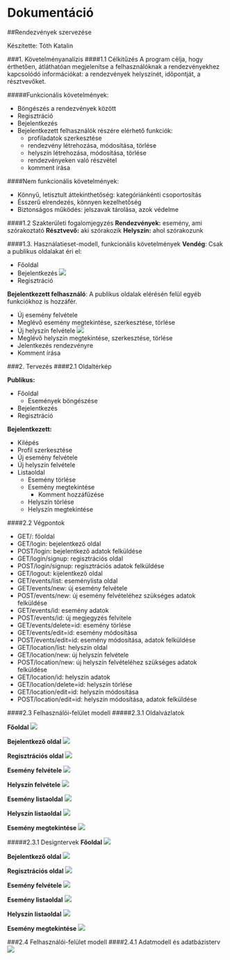# Dokumentáció

##Rendezvények szervezése

Készítette: Tóth Katalin

###1. Követelményanalízis
####1.1 Célkitűzés
A program célja, hogy érthetően, átláthatóan megjelenítse a felhasználóknak a rendezvényekhez kapcsolódó információkat: a rendezvények helyszínét, időpontját, a résztvevőket.
  
#####Funkcionális követelmények:
* Böngészés a rendezvények között
* Regisztráció
* Bejelentkezés
* Bejelentkezett felhasználók részére elérhető funkciók:
  - profiladatok szerkesztése
  - rendezvény létrehozása, módosítása, törlése
  - helyszín létrehozása, módosítása, törlése
  - rendezvényeken való részvétel
  - komment írása

####Nem funkcionális követelmények:
* Könnyű, letisztult áttekinthetőség: kategóriánkénti csoportosítás
* Ésszerű elrendezés, könnyen kezelhetőség
* Biztonságos működés: jelszavak tárolása, azok védelme

####1.2 Szakterületi fogalomjegyzés
**Rendezvények:** esemény, ami szórakoztató
**Résztvevő:** aki szórakozik
**Helyszín:** ahol szórakozunk

####1.3.	Használatieset-modell, funkcionális követelmények
**Vendég**: Csak a publikus oldalakat éri el:
*	Főoldal
*	Bejelentkezés
![](/docs/images/login.png)
*	Regisztráció

**Bejelentkezett felhasználó**: A publikus oldalak elérésén felül egyéb funkciókhoz is hozzáfér.
*	Új esemény felvétele
*	Meglévő esemény megtekintése, szerkesztése, törlése
*	Új helyszín felvétele
![](/docs/images/event.png)
*	Meglévő helyszín megtekintése, szerkesztése, törlése
* Jelentkezés rendezvényre
*	Komment írása


###2.	Tervezés
####2.1 Oldaltérkép

**Publikus:**
* Főoldal
  * Események böngészése
* Bejelentkezés
* Regisztráció

**Bejelentkezett:**
* Kilépés
* Profil szerkesztése
* Új esemény felvétele
* Új helyszín felvétele
* Listaoldal
  * Esemény törlése 
  * Esemény megtekintése
    * Komment hozzáfűzése
  * Helyszín törlése 
  * Helyszín megtekintése
  
####2.2 Végpontok

* GET/: főoldal
* GET/login: bejelentkező oldal
* POST/login: bejelentkező adatok felküldése
* GET/login/signup: regisztrációs oldal
* POST/login/signup: regisztrációs adatok felküldése
* GET/logout: kijelentkező oldal
* GET/events/list: eseménylista oldal
* GET/events/new: új esemény felvétele
* POST/events/new: új esemény felvételéhez szükséges adatok felküldése
* GET/events/id: esemény adatok
* POST/events/id: új megjegyzés felvitele
* GET/events/delete=id: esemény törlése
* GET/events/edit=id: esemény módosítása
* POST/events/edit=id: esemény módosítása, adatok felküldése
* GET/location/list: helyszín oldal
* GET/location/new: új helyszín felvétele
* POST/location/new: új helyszín felvételéhez szükséges adatok felküldése
* GET/location/id: helyszín adatok
* GET/location/delete=id: helyszín törlése
* GET/location/edit=id: helyszín módosítása
* POST/location/edit=id: helyszín módosítása, adatok felküldése

####2.3 Felhasználói-felület modell
#####2.3.1 Oldalvázlatok

**Főoldal**
![](/docs/images/mockup/index.png)

**Bejelentkező oldal**
![](/docs/images/mockup/login.png)

**Regisztrációs oldal**
![](/docs/images/mockup/signin.png)

**Esemény felvétele**
![](/docs/images/mockup/events_new.png)

**Helyszín felvétele**
![](/docs/images/mockup/loc_new.png)

**Esemény listaoldal**
![](/docs/images/mockup/events_list.png)

**Helyszín listaoldal**
![](/docs/images/mockup/locs.png)

**Esemény megtekintése**
![](/docs/images/mockup/events_details.png)

#####2.3.1 Designtervek
**Főoldal**
![](/docs/images/design/index.png)

**Bejelentkező oldal**
![](/docs/images/design/login.png)

**Regisztrációs oldal**
![](/docs/images/design/signin.png)

**Esemény felvétele**
![](/docs/images/design/events_new.png)

**Esemény listaoldal**
![](/docs/images/design/events_list.png)

**Helyszín listaoldal**
![](/docs/images/design/locs_list.png)

**Esemény megtekintése**
![](/docs/images/design/events_details.png)

###2.4 Felhasználói-felület modell
####2.4.1 Adatmodell és adatbázisterv
![](/docs/images/db.png)
